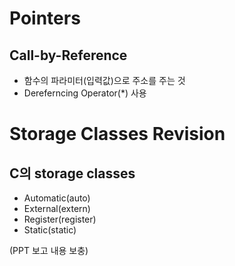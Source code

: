 # Pointers

## Call-by-Reference

- 함수의 파라미터(입력값)으로 주소를 주는 것
- Dereferncing Operator(\*) 사용

# Storage Classes Revision

## C의 storage classes

- Automatic(auto)
- External(extern)
- Register(register)
- Static(static)

(PPT 보고 내용 보충)
